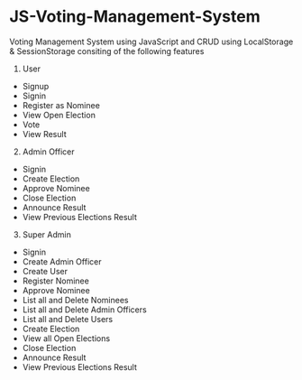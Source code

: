# JS-Voting-Management-System
Voting Management System using JavaScript and CRUD using LocalStorage &amp; SessionStorage consiting of the following features
1. User
- Signup
- Signin
- Register as Nominee
- View Open Election
- Vote
- View Result

2. Admin Officer
- Signin
- Create Election
- Approve Nominee
- Close Election
- Announce Result
- View Previous Elections Result


3. Super Admin
- Signin
- Create Admin Officer
- Create User
- Register Nominee
- Approve Nominee
- List all and Delete Nominees
- List all and Delete Admin Officers
- List all and Delete Users
- Create Election
- View all Open Elections
- Close Election
- Announce Result
- View Previous Elections Result

